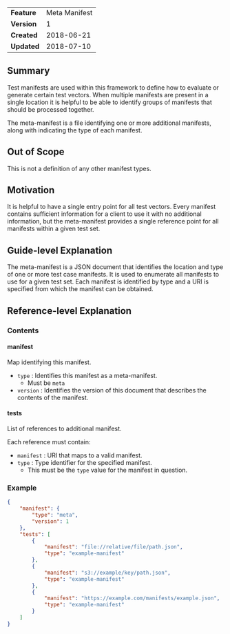 
|           |             |
|:----------|:------------|
|__Feature__|Meta Manifest|
|__Version__|1            |
|__Created__|2018-06-21   |
|__Updated__|2018-07-10   |

## Summary

Test manifests are used within this framework to define how to evaluate or generate certain test 
vectors. When multiple manifests are present in a single location it is helpful to be able to 
identify groups of manifests that should be processed together.

The meta-manifest is a file identifying one or more additional manifests, along with indicating 
the type of each manifest.

## Out of Scope

This is not a definition of any other manifest types.

## Motivation

It is helpful to have a single entry point for all test vectors. Every manifest contains sufficient 
information for a client to use it with no additional information, but the meta-manifest provides 
a single reference point for all manifests within a given test set.

## Guide-level Explanation

The meta-manifest is a JSON document that identifies the location and type of one or more test 
case manifests. It is used to enumerate all manifests to use for a given test set. Each manifest 
is identified by type and a URI is specified from which the manifest can be obtained.

## Reference-level Explanation

### Contents

#### manifest

Map identifying this manifest.

* `type` : Identifies this manifest as a meta-manifest.
    * Must be `meta`
* `version` : Identifies the version of this document that describes the contents of the manifest.

#### tests

List of references to additional manifest.

Each reference must contain:
* `manifest` : URI that maps to a valid manifest.
* `type` : Type identifier for the specified manifest.
    * This must be the `type` value for the manifest in question.

### Example

```json
{
    "manifest": {
        "type": "meta",
        "version": 1
    },
    "tests": [
        {
            "manifest": "file://relative/file/path.json",
            "type": "example-manifest"
        },
        {
            "manifest": "s3://example/key/path.json",
            "type": "example-manifest"
        },
        {
            "manifest": "https://example.com/manifests/example.json",
            "type": "example-manifest"
        }
    ]
}
```
